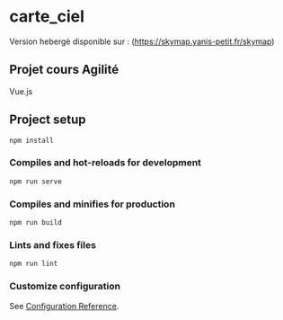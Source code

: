 # carte_ciel

Version hebergè disponible sur : (https://skymap.yanis-petit.fr/skymap)

## Projet cours Agilité
Vue.js

## Project setup
```
npm install
```

### Compiles and hot-reloads for development
```
npm run serve
```

### Compiles and minifies for production
```
npm run build
```

### Lints and fixes files
```
npm run lint
```

### Customize configuration
See [Configuration Reference](https://cli.vuejs.org/config/).
